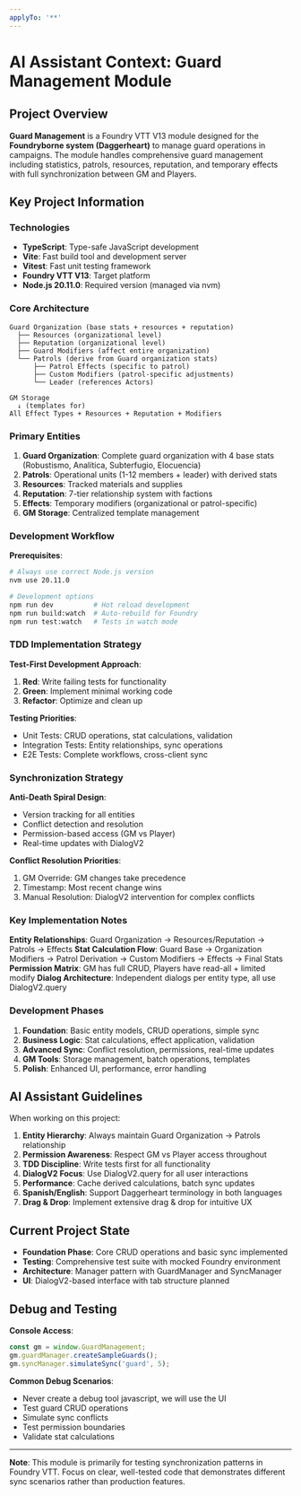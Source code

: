 ```yaml
---
applyTo: '**'
---
```


# AI Assistant Context: Guard Management Module

## Project Overview

**Guard Management** is a Foundry VTT V13 module designed for the **Foundryborne system (Daggerheart)** to manage guard operations in campaigns. The module handles comprehensive guard management including statistics, patrols, resources, reputation, and temporary effects with full synchronization between GM and Players.

## Key Project Information

### Technologies

- **TypeScript**: Type-safe JavaScript development
- **Vite**: Fast build tool and development server
- **Vitest**: Fast unit testing framework
- **Foundry VTT V13**: Target platform
- **Node.js 20.11.0**: Required version (managed via nvm)

### Core Architecture

```
Guard Organization (base stats + resources + reputation)
  ├── Resources (organizational level)
  ├── Reputation (organizational level)
  ├── Guard Modifiers (affect entire organization)
  └── Patrols (derive from Guard organization stats)
      ├── Patrol Effects (specific to patrol)
      ├── Custom Modifiers (patrol-specific adjustments)
      └── Leader (references Actors)

GM Storage
  ↓ (templates for)
All Effect Types + Resources + Reputation + Modifiers
```

### Primary Entities

1. **Guard Organization**: Complete guard organization with 4 base stats (Robustismo, Analítica, Subterfugio, Elocuencia)
2. **Patrols**: Operational units (1-12 members + leader) with derived stats
3. **Resources**: Tracked materials and supplies
4. **Reputation**: 7-tier relationship system with factions
5. **Effects**: Temporary modifiers (organizational or patrol-specific)
6. **GM Storage**: Centralized template management

### Development Workflow

**Prerequisites**:

```bash
# Always use correct Node.js version
nvm use 20.11.0

# Development options
npm run dev          # Hot reload development
npm run build:watch  # Auto-rebuild for Foundry
npm run test:watch   # Tests in watch mode
```

### TDD Implementation Strategy

**Test-First Development Approach**:

1. **Red**: Write failing tests for functionality
2. **Green**: Implement minimal working code
3. **Refactor**: Optimize and clean up

**Testing Priorities**:

- Unit Tests: CRUD operations, stat calculations, validation
- Integration Tests: Entity relationships, sync operations
- E2E Tests: Complete workflows, cross-client sync

### Synchronization Strategy

**Anti-Death Spiral Design**:

- Version tracking for all entities
- Conflict detection and resolution
- Permission-based access (GM vs Player)
- Real-time updates with DialogV2

**Conflict Resolution Priorities**:

1. GM Override: GM changes take precedence
2. Timestamp: Most recent change wins
3. Manual Resolution: DialogV2 intervention for complex conflicts

### Key Implementation Notes

**Entity Relationships**: Guard Organization → Resources/Reputation → Patrols → Effects
**Stat Calculation Flow**: Guard Base → Organization Modifiers → Patrol Derivation → Custom Modifiers → Effects → Final Stats
**Permission Matrix**: GM has full CRUD, Players have read-all + limited modify
**Dialog Architecture**: Independent dialogs per entity type, all use DialogV2.query

### Development Phases

1. **Foundation**: Basic entity models, CRUD operations, simple sync
2. **Business Logic**: Stat calculations, effect application, validation
3. **Advanced Sync**: Conflict resolution, permissions, real-time updates
4. **GM Tools**: Storage management, batch operations, templates
5. **Polish**: Enhanced UI, performance, error handling

## AI Assistant Guidelines

When working on this project:

1. **Entity Hierarchy**: Always maintain Guard Organization → Patrols relationship
2. **Permission Awareness**: Respect GM vs Player access throughout
3. **TDD Discipline**: Write tests first for all functionality
4. **DialogV2 Focus**: Use DialogV2.query for all user interactions
5. **Performance**: Cache derived calculations, batch sync updates
6. **Spanish/English**: Support Daggerheart terminology in both languages
7. **Drag & Drop**: Implement extensive drag & drop for intuitive UX

## Current Project State

- **Foundation Phase**: Core CRUD operations and basic sync implemented
- **Testing**: Comprehensive test suite with mocked Foundry environment
- **Architecture**: Manager pattern with GuardManager and SyncManager
- **UI**: DialogV2-based interface with tab structure planned

## Debug and Testing

**Console Access**:

```javascript
const gm = window.GuardManagement;
gm.guardManager.createSampleGuards();
gm.syncManager.simulateSync('guard', 5);
```

**Common Debug Scenarios**:

- Never create a debug tool javascript, we will use the UI
- Test guard CRUD operations
- Simulate sync conflicts
- Test permission boundaries
- Validate stat calculations

---

**Note**: This module is primarily for testing synchronization patterns in Foundry VTT. Focus on clear, well-tested code that demonstrates different sync scenarios rather than production features.

